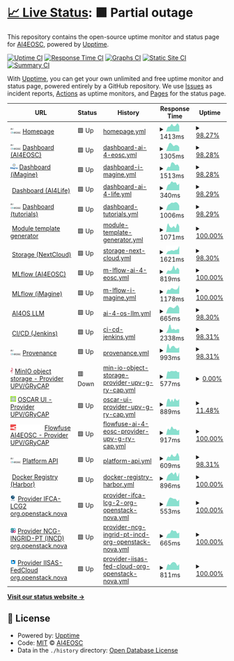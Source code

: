 # [📈 Live Status](https://AI4EOSC.github.io/status): <!--live status--> **🟧 Partial outage**

This repository contains the open-source uptime monitor and status page for [AI4EOSC](http://ai4eosc.eu), powered by [Upptime](https://github.com/upptime/upptime).

[![Uptime CI](https://github.com/AI4EOSC/status/workflows/Uptime%20CI/badge.svg)](https://github.com/AI4EOSC/status/actions?query=workflow%3A%22Uptime+CI%22)
[![Response Time CI](https://github.com/AI4EOSC/status/workflows/Response%20Time%20CI/badge.svg)](https://github.com/AI4EOSC/status/actions?query=workflow%3A%22Response+Time+CI%22)
[![Graphs CI](https://github.com/AI4EOSC/status/workflows/Graphs%20CI/badge.svg)](https://github.com/AI4EOSC/status/actions?query=workflow%3A%22Graphs+CI%22)
[![Static Site CI](https://github.com/AI4EOSC/status/workflows/Static%20Site%20CI/badge.svg)](https://github.com/AI4EOSC/status/actions?query=workflow%3A%22Static+Site+CI%22)
[![Summary CI](https://github.com/AI4EOSC/status/workflows/Summary%20CI/badge.svg)](https://github.com/AI4EOSC/status/actions?query=workflow%3A%22Summary+CI%22)

With [Upptime](https://upptime.js.org), you can get your own unlimited and free uptime monitor and status page, powered entirely by a GitHub repository. We use [Issues](https://github.com/AI4EOSC/status/issues) as incident reports, [Actions](https://github.com/AI4EOSC/status/actions) as uptime monitors, and [Pages](https://AI4EOSC.github.io/status) for the status page.

<!--start: status pages-->
<!-- This summary is generated by Upptime (https://github.com/upptime/upptime) -->
<!-- Do not edit this manually, your changes will be overwritten -->
<!-- prettier-ignore -->
| URL | Status | History | Response Time | Uptime |
| --- | ------ | ------- | ------------- | ------ |
| <img alt="" src="https://raw.githubusercontent.com/ai4eosc/status/master/static/logo.png" height="13"> [Homepage](https://ai4eosc.eu) | 🟩 Up | [homepage.yml](https://github.com/AI4EOSC/status/commits/HEAD/history/homepage.yml) | <details><summary><img alt="Response time graph" src="./graphs/homepage/response-time-week.png" height="20"> 1413ms</summary><br><a href="https://status.ai4eosc.eu/history/homepage"><img alt="Response time 1147" src="https://img.shields.io/endpoint?url=https%3A%2F%2Fraw.githubusercontent.com%2FAI4EOSC%2Fstatus%2FHEAD%2Fapi%2Fhomepage%2Fresponse-time.json"></a><br><a href="https://status.ai4eosc.eu/history/homepage"><img alt="24-hour response time 1581" src="https://img.shields.io/endpoint?url=https%3A%2F%2Fraw.githubusercontent.com%2FAI4EOSC%2Fstatus%2FHEAD%2Fapi%2Fhomepage%2Fresponse-time-day.json"></a><br><a href="https://status.ai4eosc.eu/history/homepage"><img alt="7-day response time 1413" src="https://img.shields.io/endpoint?url=https%3A%2F%2Fraw.githubusercontent.com%2FAI4EOSC%2Fstatus%2FHEAD%2Fapi%2Fhomepage%2Fresponse-time-week.json"></a><br><a href="https://status.ai4eosc.eu/history/homepage"><img alt="30-day response time 1268" src="https://img.shields.io/endpoint?url=https%3A%2F%2Fraw.githubusercontent.com%2FAI4EOSC%2Fstatus%2FHEAD%2Fapi%2Fhomepage%2Fresponse-time-month.json"></a><br><a href="https://status.ai4eosc.eu/history/homepage"><img alt="1-year response time 1147" src="https://img.shields.io/endpoint?url=https%3A%2F%2Fraw.githubusercontent.com%2FAI4EOSC%2Fstatus%2FHEAD%2Fapi%2Fhomepage%2Fresponse-time-year.json"></a></details> | <details><summary><a href="https://status.ai4eosc.eu/history/homepage">98.27%</a></summary><a href="https://status.ai4eosc.eu/history/homepage"><img alt="All-time uptime 99.60%" src="https://img.shields.io/endpoint?url=https%3A%2F%2Fraw.githubusercontent.com%2FAI4EOSC%2Fstatus%2FHEAD%2Fapi%2Fhomepage%2Fuptime.json"></a><br><a href="https://status.ai4eosc.eu/history/homepage"><img alt="24-hour uptime 87.90%" src="https://img.shields.io/endpoint?url=https%3A%2F%2Fraw.githubusercontent.com%2FAI4EOSC%2Fstatus%2FHEAD%2Fapi%2Fhomepage%2Fuptime-day.json"></a><br><a href="https://status.ai4eosc.eu/history/homepage"><img alt="7-day uptime 98.27%" src="https://img.shields.io/endpoint?url=https%3A%2F%2Fraw.githubusercontent.com%2FAI4EOSC%2Fstatus%2FHEAD%2Fapi%2Fhomepage%2Fuptime-week.json"></a><br><a href="https://status.ai4eosc.eu/history/homepage"><img alt="30-day uptime 99.13%" src="https://img.shields.io/endpoint?url=https%3A%2F%2Fraw.githubusercontent.com%2FAI4EOSC%2Fstatus%2FHEAD%2Fapi%2Fhomepage%2Fuptime-month.json"></a><br><a href="https://status.ai4eosc.eu/history/homepage"><img alt="1-year uptime 99.60%" src="https://img.shields.io/endpoint?url=https%3A%2F%2Fraw.githubusercontent.com%2FAI4EOSC%2Fstatus%2FHEAD%2Fapi%2Fhomepage%2Fuptime-year.json"></a></details>
| <img alt="" src="https://raw.githubusercontent.com/ai4eosc/status/master/static/logo.png" height="13"> [Dashboard (AI4EOSC)](https://dashboard.cloud.ai4eosc.eu) | 🟩 Up | [dashboard-ai-4-eosc.yml](https://github.com/AI4EOSC/status/commits/HEAD/history/dashboard-ai-4-eosc.yml) | <details><summary><img alt="Response time graph" src="./graphs/dashboard-ai-4-eosc/response-time-week.png" height="20"> 1305ms</summary><br><a href="https://status.ai4eosc.eu/history/dashboard-ai-4-eosc"><img alt="Response time 1008" src="https://img.shields.io/endpoint?url=https%3A%2F%2Fraw.githubusercontent.com%2FAI4EOSC%2Fstatus%2FHEAD%2Fapi%2Fdashboard-ai-4-eosc%2Fresponse-time.json"></a><br><a href="https://status.ai4eosc.eu/history/dashboard-ai-4-eosc"><img alt="24-hour response time 1100" src="https://img.shields.io/endpoint?url=https%3A%2F%2Fraw.githubusercontent.com%2FAI4EOSC%2Fstatus%2FHEAD%2Fapi%2Fdashboard-ai-4-eosc%2Fresponse-time-day.json"></a><br><a href="https://status.ai4eosc.eu/history/dashboard-ai-4-eosc"><img alt="7-day response time 1305" src="https://img.shields.io/endpoint?url=https%3A%2F%2Fraw.githubusercontent.com%2FAI4EOSC%2Fstatus%2FHEAD%2Fapi%2Fdashboard-ai-4-eosc%2Fresponse-time-week.json"></a><br><a href="https://status.ai4eosc.eu/history/dashboard-ai-4-eosc"><img alt="30-day response time 1098" src="https://img.shields.io/endpoint?url=https%3A%2F%2Fraw.githubusercontent.com%2FAI4EOSC%2Fstatus%2FHEAD%2Fapi%2Fdashboard-ai-4-eosc%2Fresponse-time-month.json"></a><br><a href="https://status.ai4eosc.eu/history/dashboard-ai-4-eosc"><img alt="1-year response time 1008" src="https://img.shields.io/endpoint?url=https%3A%2F%2Fraw.githubusercontent.com%2FAI4EOSC%2Fstatus%2FHEAD%2Fapi%2Fdashboard-ai-4-eosc%2Fresponse-time-year.json"></a></details> | <details><summary><a href="https://status.ai4eosc.eu/history/dashboard-ai-4-eosc">98.28%</a></summary><a href="https://status.ai4eosc.eu/history/dashboard-ai-4-eosc"><img alt="All-time uptime 96.76%" src="https://img.shields.io/endpoint?url=https%3A%2F%2Fraw.githubusercontent.com%2FAI4EOSC%2Fstatus%2FHEAD%2Fapi%2Fdashboard-ai-4-eosc%2Fuptime.json"></a><br><a href="https://status.ai4eosc.eu/history/dashboard-ai-4-eosc"><img alt="24-hour uptime 87.94%" src="https://img.shields.io/endpoint?url=https%3A%2F%2Fraw.githubusercontent.com%2FAI4EOSC%2Fstatus%2FHEAD%2Fapi%2Fdashboard-ai-4-eosc%2Fuptime-day.json"></a><br><a href="https://status.ai4eosc.eu/history/dashboard-ai-4-eosc"><img alt="7-day uptime 98.28%" src="https://img.shields.io/endpoint?url=https%3A%2F%2Fraw.githubusercontent.com%2FAI4EOSC%2Fstatus%2FHEAD%2Fapi%2Fdashboard-ai-4-eosc%2Fuptime-week.json"></a><br><a href="https://status.ai4eosc.eu/history/dashboard-ai-4-eosc"><img alt="30-day uptime 99.22%" src="https://img.shields.io/endpoint?url=https%3A%2F%2Fraw.githubusercontent.com%2FAI4EOSC%2Fstatus%2FHEAD%2Fapi%2Fdashboard-ai-4-eosc%2Fuptime-month.json"></a><br><a href="https://status.ai4eosc.eu/history/dashboard-ai-4-eosc"><img alt="1-year uptime 96.76%" src="https://img.shields.io/endpoint?url=https%3A%2F%2Fraw.githubusercontent.com%2FAI4EOSC%2Fstatus%2FHEAD%2Fapi%2Fdashboard-ai-4-eosc%2Fuptime-year.json"></a></details>
| <img alt="" src="https://raw.githubusercontent.com/ai4eosc/status/master/static/logo-imagine.png" height="13"> [Dashboard (iMagine)](https://dashboard.cloud.imagine-ai.eu) | 🟩 Up | [dashboard-i-magine.yml](https://github.com/AI4EOSC/status/commits/HEAD/history/dashboard-i-magine.yml) | <details><summary><img alt="Response time graph" src="./graphs/dashboard-i-magine/response-time-week.png" height="20"> 1513ms</summary><br><a href="https://status.ai4eosc.eu/history/dashboard-i-magine"><img alt="Response time 1156" src="https://img.shields.io/endpoint?url=https%3A%2F%2Fraw.githubusercontent.com%2FAI4EOSC%2Fstatus%2FHEAD%2Fapi%2Fdashboard-i-magine%2Fresponse-time.json"></a><br><a href="https://status.ai4eosc.eu/history/dashboard-i-magine"><img alt="24-hour response time 1111" src="https://img.shields.io/endpoint?url=https%3A%2F%2Fraw.githubusercontent.com%2FAI4EOSC%2Fstatus%2FHEAD%2Fapi%2Fdashboard-i-magine%2Fresponse-time-day.json"></a><br><a href="https://status.ai4eosc.eu/history/dashboard-i-magine"><img alt="7-day response time 1513" src="https://img.shields.io/endpoint?url=https%3A%2F%2Fraw.githubusercontent.com%2FAI4EOSC%2Fstatus%2FHEAD%2Fapi%2Fdashboard-i-magine%2Fresponse-time-week.json"></a><br><a href="https://status.ai4eosc.eu/history/dashboard-i-magine"><img alt="30-day response time 1291" src="https://img.shields.io/endpoint?url=https%3A%2F%2Fraw.githubusercontent.com%2FAI4EOSC%2Fstatus%2FHEAD%2Fapi%2Fdashboard-i-magine%2Fresponse-time-month.json"></a><br><a href="https://status.ai4eosc.eu/history/dashboard-i-magine"><img alt="1-year response time 1156" src="https://img.shields.io/endpoint?url=https%3A%2F%2Fraw.githubusercontent.com%2FAI4EOSC%2Fstatus%2FHEAD%2Fapi%2Fdashboard-i-magine%2Fresponse-time-year.json"></a></details> | <details><summary><a href="https://status.ai4eosc.eu/history/dashboard-i-magine">98.28%</a></summary><a href="https://status.ai4eosc.eu/history/dashboard-i-magine"><img alt="All-time uptime 96.80%" src="https://img.shields.io/endpoint?url=https%3A%2F%2Fraw.githubusercontent.com%2FAI4EOSC%2Fstatus%2FHEAD%2Fapi%2Fdashboard-i-magine%2Fuptime.json"></a><br><a href="https://status.ai4eosc.eu/history/dashboard-i-magine"><img alt="24-hour uptime 87.97%" src="https://img.shields.io/endpoint?url=https%3A%2F%2Fraw.githubusercontent.com%2FAI4EOSC%2Fstatus%2FHEAD%2Fapi%2Fdashboard-i-magine%2Fuptime-day.json"></a><br><a href="https://status.ai4eosc.eu/history/dashboard-i-magine"><img alt="7-day uptime 98.28%" src="https://img.shields.io/endpoint?url=https%3A%2F%2Fraw.githubusercontent.com%2FAI4EOSC%2Fstatus%2FHEAD%2Fapi%2Fdashboard-i-magine%2Fuptime-week.json"></a><br><a href="https://status.ai4eosc.eu/history/dashboard-i-magine"><img alt="30-day uptime 99.22%" src="https://img.shields.io/endpoint?url=https%3A%2F%2Fraw.githubusercontent.com%2FAI4EOSC%2Fstatus%2FHEAD%2Fapi%2Fdashboard-i-magine%2Fuptime-month.json"></a><br><a href="https://status.ai4eosc.eu/history/dashboard-i-magine"><img alt="1-year uptime 96.80%" src="https://img.shields.io/endpoint?url=https%3A%2F%2Fraw.githubusercontent.com%2FAI4EOSC%2Fstatus%2FHEAD%2Fapi%2Fdashboard-i-magine%2Fuptime-year.json"></a></details>
| <img alt="" src="https://ai4life.eurobioimaging.eu/wp-content/uploads/2022/09/AI4Life-logo_giraffe-nodes-1536x710.png" height="13"> [Dashboard (AI4Life)](https://dashboard.cloud.ai4eosc.eu) | 🟩 Up | [dashboard-ai-4-life.yml](https://github.com/AI4EOSC/status/commits/HEAD/history/dashboard-ai-4-life.yml) | <details><summary><img alt="Response time graph" src="./graphs/dashboard-ai-4-life/response-time-week.png" height="20"> 340ms</summary><br><a href="https://status.ai4eosc.eu/history/dashboard-ai-4-life"><img alt="Response time 337" src="https://img.shields.io/endpoint?url=https%3A%2F%2Fraw.githubusercontent.com%2FAI4EOSC%2Fstatus%2FHEAD%2Fapi%2Fdashboard-ai-4-life%2Fresponse-time.json"></a><br><a href="https://status.ai4eosc.eu/history/dashboard-ai-4-life"><img alt="24-hour response time 312" src="https://img.shields.io/endpoint?url=https%3A%2F%2Fraw.githubusercontent.com%2FAI4EOSC%2Fstatus%2FHEAD%2Fapi%2Fdashboard-ai-4-life%2Fresponse-time-day.json"></a><br><a href="https://status.ai4eosc.eu/history/dashboard-ai-4-life"><img alt="7-day response time 340" src="https://img.shields.io/endpoint?url=https%3A%2F%2Fraw.githubusercontent.com%2FAI4EOSC%2Fstatus%2FHEAD%2Fapi%2Fdashboard-ai-4-life%2Fresponse-time-week.json"></a><br><a href="https://status.ai4eosc.eu/history/dashboard-ai-4-life"><img alt="30-day response time 341" src="https://img.shields.io/endpoint?url=https%3A%2F%2Fraw.githubusercontent.com%2FAI4EOSC%2Fstatus%2FHEAD%2Fapi%2Fdashboard-ai-4-life%2Fresponse-time-month.json"></a><br><a href="https://status.ai4eosc.eu/history/dashboard-ai-4-life"><img alt="1-year response time 337" src="https://img.shields.io/endpoint?url=https%3A%2F%2Fraw.githubusercontent.com%2FAI4EOSC%2Fstatus%2FHEAD%2Fapi%2Fdashboard-ai-4-life%2Fresponse-time-year.json"></a></details> | <details><summary><a href="https://status.ai4eosc.eu/history/dashboard-ai-4-life">98.29%</a></summary><a href="https://status.ai4eosc.eu/history/dashboard-ai-4-life"><img alt="All-time uptime 96.79%" src="https://img.shields.io/endpoint?url=https%3A%2F%2Fraw.githubusercontent.com%2FAI4EOSC%2Fstatus%2FHEAD%2Fapi%2Fdashboard-ai-4-life%2Fuptime.json"></a><br><a href="https://status.ai4eosc.eu/history/dashboard-ai-4-life"><img alt="24-hour uptime 88.00%" src="https://img.shields.io/endpoint?url=https%3A%2F%2Fraw.githubusercontent.com%2FAI4EOSC%2Fstatus%2FHEAD%2Fapi%2Fdashboard-ai-4-life%2Fuptime-day.json"></a><br><a href="https://status.ai4eosc.eu/history/dashboard-ai-4-life"><img alt="7-day uptime 98.29%" src="https://img.shields.io/endpoint?url=https%3A%2F%2Fraw.githubusercontent.com%2FAI4EOSC%2Fstatus%2FHEAD%2Fapi%2Fdashboard-ai-4-life%2Fuptime-week.json"></a><br><a href="https://status.ai4eosc.eu/history/dashboard-ai-4-life"><img alt="30-day uptime 99.22%" src="https://img.shields.io/endpoint?url=https%3A%2F%2Fraw.githubusercontent.com%2FAI4EOSC%2Fstatus%2FHEAD%2Fapi%2Fdashboard-ai-4-life%2Fuptime-month.json"></a><br><a href="https://status.ai4eosc.eu/history/dashboard-ai-4-life"><img alt="1-year uptime 96.79%" src="https://img.shields.io/endpoint?url=https%3A%2F%2Fraw.githubusercontent.com%2FAI4EOSC%2Fstatus%2FHEAD%2Fapi%2Fdashboard-ai-4-life%2Fuptime-year.json"></a></details>
| <img alt="" src="https://raw.githubusercontent.com/ai4eosc/status/master/static/logo.png" height="13"> [Dashboard (tutorials)](https://tutorials.cloud.ai4eosc.eu) | 🟩 Up | [dashboard-tutorials.yml](https://github.com/AI4EOSC/status/commits/HEAD/history/dashboard-tutorials.yml) | <details><summary><img alt="Response time graph" src="./graphs/dashboard-tutorials/response-time-week.png" height="20"> 1006ms</summary><br><a href="https://status.ai4eosc.eu/history/dashboard-tutorials"><img alt="Response time 1043" src="https://img.shields.io/endpoint?url=https%3A%2F%2Fraw.githubusercontent.com%2FAI4EOSC%2Fstatus%2FHEAD%2Fapi%2Fdashboard-tutorials%2Fresponse-time.json"></a><br><a href="https://status.ai4eosc.eu/history/dashboard-tutorials"><img alt="24-hour response time 714" src="https://img.shields.io/endpoint?url=https%3A%2F%2Fraw.githubusercontent.com%2FAI4EOSC%2Fstatus%2FHEAD%2Fapi%2Fdashboard-tutorials%2Fresponse-time-day.json"></a><br><a href="https://status.ai4eosc.eu/history/dashboard-tutorials"><img alt="7-day response time 1006" src="https://img.shields.io/endpoint?url=https%3A%2F%2Fraw.githubusercontent.com%2FAI4EOSC%2Fstatus%2FHEAD%2Fapi%2Fdashboard-tutorials%2Fresponse-time-week.json"></a><br><a href="https://status.ai4eosc.eu/history/dashboard-tutorials"><img alt="30-day response time 1130" src="https://img.shields.io/endpoint?url=https%3A%2F%2Fraw.githubusercontent.com%2FAI4EOSC%2Fstatus%2FHEAD%2Fapi%2Fdashboard-tutorials%2Fresponse-time-month.json"></a><br><a href="https://status.ai4eosc.eu/history/dashboard-tutorials"><img alt="1-year response time 1043" src="https://img.shields.io/endpoint?url=https%3A%2F%2Fraw.githubusercontent.com%2FAI4EOSC%2Fstatus%2FHEAD%2Fapi%2Fdashboard-tutorials%2Fresponse-time-year.json"></a></details> | <details><summary><a href="https://status.ai4eosc.eu/history/dashboard-tutorials">98.29%</a></summary><a href="https://status.ai4eosc.eu/history/dashboard-tutorials"><img alt="All-time uptime 96.79%" src="https://img.shields.io/endpoint?url=https%3A%2F%2Fraw.githubusercontent.com%2FAI4EOSC%2Fstatus%2FHEAD%2Fapi%2Fdashboard-tutorials%2Fuptime.json"></a><br><a href="https://status.ai4eosc.eu/history/dashboard-tutorials"><img alt="24-hour uptime 88.03%" src="https://img.shields.io/endpoint?url=https%3A%2F%2Fraw.githubusercontent.com%2FAI4EOSC%2Fstatus%2FHEAD%2Fapi%2Fdashboard-tutorials%2Fuptime-day.json"></a><br><a href="https://status.ai4eosc.eu/history/dashboard-tutorials"><img alt="7-day uptime 98.29%" src="https://img.shields.io/endpoint?url=https%3A%2F%2Fraw.githubusercontent.com%2FAI4EOSC%2Fstatus%2FHEAD%2Fapi%2Fdashboard-tutorials%2Fuptime-week.json"></a><br><a href="https://status.ai4eosc.eu/history/dashboard-tutorials"><img alt="30-day uptime 99.23%" src="https://img.shields.io/endpoint?url=https%3A%2F%2Fraw.githubusercontent.com%2FAI4EOSC%2Fstatus%2FHEAD%2Fapi%2Fdashboard-tutorials%2Fuptime-month.json"></a><br><a href="https://status.ai4eosc.eu/history/dashboard-tutorials"><img alt="1-year uptime 96.79%" src="https://img.shields.io/endpoint?url=https%3A%2F%2Fraw.githubusercontent.com%2FAI4EOSC%2Fstatus%2FHEAD%2Fapi%2Fdashboard-tutorials%2Fuptime-year.json"></a></details>
| <img alt="" src="https://avatars.githubusercontent.com/u/12502901?v=4" height="13"> [Module template generator](https://templates.cloud.ai4eosc.eu/) | 🟩 Up | [module-template-generator.yml](https://github.com/AI4EOSC/status/commits/HEAD/history/module-template-generator.yml) | <details><summary><img alt="Response time graph" src="./graphs/module-template-generator/response-time-week.png" height="20"> 1071ms</summary><br><a href="https://status.ai4eosc.eu/history/module-template-generator"><img alt="Response time 892" src="https://img.shields.io/endpoint?url=https%3A%2F%2Fraw.githubusercontent.com%2FAI4EOSC%2Fstatus%2FHEAD%2Fapi%2Fmodule-template-generator%2Fresponse-time.json"></a><br><a href="https://status.ai4eosc.eu/history/module-template-generator"><img alt="24-hour response time 1011" src="https://img.shields.io/endpoint?url=https%3A%2F%2Fraw.githubusercontent.com%2FAI4EOSC%2Fstatus%2FHEAD%2Fapi%2Fmodule-template-generator%2Fresponse-time-day.json"></a><br><a href="https://status.ai4eosc.eu/history/module-template-generator"><img alt="7-day response time 1071" src="https://img.shields.io/endpoint?url=https%3A%2F%2Fraw.githubusercontent.com%2FAI4EOSC%2Fstatus%2FHEAD%2Fapi%2Fmodule-template-generator%2Fresponse-time-week.json"></a><br><a href="https://status.ai4eosc.eu/history/module-template-generator"><img alt="30-day response time 929" src="https://img.shields.io/endpoint?url=https%3A%2F%2Fraw.githubusercontent.com%2FAI4EOSC%2Fstatus%2FHEAD%2Fapi%2Fmodule-template-generator%2Fresponse-time-month.json"></a><br><a href="https://status.ai4eosc.eu/history/module-template-generator"><img alt="1-year response time 892" src="https://img.shields.io/endpoint?url=https%3A%2F%2Fraw.githubusercontent.com%2FAI4EOSC%2Fstatus%2FHEAD%2Fapi%2Fmodule-template-generator%2Fresponse-time-year.json"></a></details> | <details><summary><a href="https://status.ai4eosc.eu/history/module-template-generator">100.00%</a></summary><a href="https://status.ai4eosc.eu/history/module-template-generator"><img alt="All-time uptime 99.51%" src="https://img.shields.io/endpoint?url=https%3A%2F%2Fraw.githubusercontent.com%2FAI4EOSC%2Fstatus%2FHEAD%2Fapi%2Fmodule-template-generator%2Fuptime.json"></a><br><a href="https://status.ai4eosc.eu/history/module-template-generator"><img alt="24-hour uptime 100.00%" src="https://img.shields.io/endpoint?url=https%3A%2F%2Fraw.githubusercontent.com%2FAI4EOSC%2Fstatus%2FHEAD%2Fapi%2Fmodule-template-generator%2Fuptime-day.json"></a><br><a href="https://status.ai4eosc.eu/history/module-template-generator"><img alt="7-day uptime 100.00%" src="https://img.shields.io/endpoint?url=https%3A%2F%2Fraw.githubusercontent.com%2FAI4EOSC%2Fstatus%2FHEAD%2Fapi%2Fmodule-template-generator%2Fuptime-week.json"></a><br><a href="https://status.ai4eosc.eu/history/module-template-generator"><img alt="30-day uptime 100.00%" src="https://img.shields.io/endpoint?url=https%3A%2F%2Fraw.githubusercontent.com%2FAI4EOSC%2Fstatus%2FHEAD%2Fapi%2Fmodule-template-generator%2Fuptime-month.json"></a><br><a href="https://status.ai4eosc.eu/history/module-template-generator"><img alt="1-year uptime 99.51%" src="https://img.shields.io/endpoint?url=https%3A%2F%2Fraw.githubusercontent.com%2FAI4EOSC%2Fstatus%2FHEAD%2Fapi%2Fmodule-template-generator%2Fuptime-year.json"></a></details>
| <img alt="" src="https://avatars.githubusercontent.com/u/19211038?s=280&v=4" height="13"> [Storage (NextCloud)](https://share.services.ai4os.eu) | 🟩 Up | [storage-next-cloud.yml](https://github.com/AI4EOSC/status/commits/HEAD/history/storage-next-cloud.yml) | <details><summary><img alt="Response time graph" src="./graphs/storage-next-cloud/response-time-week.png" height="20"> 1621ms</summary><br><a href="https://status.ai4eosc.eu/history/storage-next-cloud"><img alt="Response time 1188" src="https://img.shields.io/endpoint?url=https%3A%2F%2Fraw.githubusercontent.com%2FAI4EOSC%2Fstatus%2FHEAD%2Fapi%2Fstorage-next-cloud%2Fresponse-time.json"></a><br><a href="https://status.ai4eosc.eu/history/storage-next-cloud"><img alt="24-hour response time 2725" src="https://img.shields.io/endpoint?url=https%3A%2F%2Fraw.githubusercontent.com%2FAI4EOSC%2Fstatus%2FHEAD%2Fapi%2Fstorage-next-cloud%2Fresponse-time-day.json"></a><br><a href="https://status.ai4eosc.eu/history/storage-next-cloud"><img alt="7-day response time 1621" src="https://img.shields.io/endpoint?url=https%3A%2F%2Fraw.githubusercontent.com%2FAI4EOSC%2Fstatus%2FHEAD%2Fapi%2Fstorage-next-cloud%2Fresponse-time-week.json"></a><br><a href="https://status.ai4eosc.eu/history/storage-next-cloud"><img alt="30-day response time 1292" src="https://img.shields.io/endpoint?url=https%3A%2F%2Fraw.githubusercontent.com%2FAI4EOSC%2Fstatus%2FHEAD%2Fapi%2Fstorage-next-cloud%2Fresponse-time-month.json"></a><br><a href="https://status.ai4eosc.eu/history/storage-next-cloud"><img alt="1-year response time 1188" src="https://img.shields.io/endpoint?url=https%3A%2F%2Fraw.githubusercontent.com%2FAI4EOSC%2Fstatus%2FHEAD%2Fapi%2Fstorage-next-cloud%2Fresponse-time-year.json"></a></details> | <details><summary><a href="https://status.ai4eosc.eu/history/storage-next-cloud">98.30%</a></summary><a href="https://status.ai4eosc.eu/history/storage-next-cloud"><img alt="All-time uptime 99.60%" src="https://img.shields.io/endpoint?url=https%3A%2F%2Fraw.githubusercontent.com%2FAI4EOSC%2Fstatus%2FHEAD%2Fapi%2Fstorage-next-cloud%2Fuptime.json"></a><br><a href="https://status.ai4eosc.eu/history/storage-next-cloud"><img alt="24-hour uptime 88.07%" src="https://img.shields.io/endpoint?url=https%3A%2F%2Fraw.githubusercontent.com%2FAI4EOSC%2Fstatus%2FHEAD%2Fapi%2Fstorage-next-cloud%2Fuptime-day.json"></a><br><a href="https://status.ai4eosc.eu/history/storage-next-cloud"><img alt="7-day uptime 98.30%" src="https://img.shields.io/endpoint?url=https%3A%2F%2Fraw.githubusercontent.com%2FAI4EOSC%2Fstatus%2FHEAD%2Fapi%2Fstorage-next-cloud%2Fuptime-week.json"></a><br><a href="https://status.ai4eosc.eu/history/storage-next-cloud"><img alt="30-day uptime 99.19%" src="https://img.shields.io/endpoint?url=https%3A%2F%2Fraw.githubusercontent.com%2FAI4EOSC%2Fstatus%2FHEAD%2Fapi%2Fstorage-next-cloud%2Fuptime-month.json"></a><br><a href="https://status.ai4eosc.eu/history/storage-next-cloud"><img alt="1-year uptime 99.60%" src="https://img.shields.io/endpoint?url=https%3A%2F%2Fraw.githubusercontent.com%2FAI4EOSC%2Fstatus%2FHEAD%2Fapi%2Fstorage-next-cloud%2Fuptime-year.json"></a></details>
| <img alt="" src="https://avatars.githubusercontent.com/u/39938107?v=4" height="13"> [MLflow (AI4EOSC)](https://mlflow.cloud.ai4eosc.eu/) | 🟩 Up | [m-lflow-ai-4-eosc.yml](https://github.com/AI4EOSC/status/commits/HEAD/history/m-lflow-ai-4-eosc.yml) | <details><summary><img alt="Response time graph" src="./graphs/m-lflow-ai-4-eosc/response-time-week.png" height="20"> 819ms</summary><br><a href="https://status.ai4eosc.eu/history/m-lflow-ai-4-eosc"><img alt="Response time 837" src="https://img.shields.io/endpoint?url=https%3A%2F%2Fraw.githubusercontent.com%2FAI4EOSC%2Fstatus%2FHEAD%2Fapi%2Fm-lflow-ai-4-eosc%2Fresponse-time.json"></a><br><a href="https://status.ai4eosc.eu/history/m-lflow-ai-4-eosc"><img alt="24-hour response time 711" src="https://img.shields.io/endpoint?url=https%3A%2F%2Fraw.githubusercontent.com%2FAI4EOSC%2Fstatus%2FHEAD%2Fapi%2Fm-lflow-ai-4-eosc%2Fresponse-time-day.json"></a><br><a href="https://status.ai4eosc.eu/history/m-lflow-ai-4-eosc"><img alt="7-day response time 819" src="https://img.shields.io/endpoint?url=https%3A%2F%2Fraw.githubusercontent.com%2FAI4EOSC%2Fstatus%2FHEAD%2Fapi%2Fm-lflow-ai-4-eosc%2Fresponse-time-week.json"></a><br><a href="https://status.ai4eosc.eu/history/m-lflow-ai-4-eosc"><img alt="30-day response time 829" src="https://img.shields.io/endpoint?url=https%3A%2F%2Fraw.githubusercontent.com%2FAI4EOSC%2Fstatus%2FHEAD%2Fapi%2Fm-lflow-ai-4-eosc%2Fresponse-time-month.json"></a><br><a href="https://status.ai4eosc.eu/history/m-lflow-ai-4-eosc"><img alt="1-year response time 837" src="https://img.shields.io/endpoint?url=https%3A%2F%2Fraw.githubusercontent.com%2FAI4EOSC%2Fstatus%2FHEAD%2Fapi%2Fm-lflow-ai-4-eosc%2Fresponse-time-year.json"></a></details> | <details><summary><a href="https://status.ai4eosc.eu/history/m-lflow-ai-4-eosc">100.00%</a></summary><a href="https://status.ai4eosc.eu/history/m-lflow-ai-4-eosc"><img alt="All-time uptime 99.95%" src="https://img.shields.io/endpoint?url=https%3A%2F%2Fraw.githubusercontent.com%2FAI4EOSC%2Fstatus%2FHEAD%2Fapi%2Fm-lflow-ai-4-eosc%2Fuptime.json"></a><br><a href="https://status.ai4eosc.eu/history/m-lflow-ai-4-eosc"><img alt="24-hour uptime 100.00%" src="https://img.shields.io/endpoint?url=https%3A%2F%2Fraw.githubusercontent.com%2FAI4EOSC%2Fstatus%2FHEAD%2Fapi%2Fm-lflow-ai-4-eosc%2Fuptime-day.json"></a><br><a href="https://status.ai4eosc.eu/history/m-lflow-ai-4-eosc"><img alt="7-day uptime 100.00%" src="https://img.shields.io/endpoint?url=https%3A%2F%2Fraw.githubusercontent.com%2FAI4EOSC%2Fstatus%2FHEAD%2Fapi%2Fm-lflow-ai-4-eosc%2Fuptime-week.json"></a><br><a href="https://status.ai4eosc.eu/history/m-lflow-ai-4-eosc"><img alt="30-day uptime 99.87%" src="https://img.shields.io/endpoint?url=https%3A%2F%2Fraw.githubusercontent.com%2FAI4EOSC%2Fstatus%2FHEAD%2Fapi%2Fm-lflow-ai-4-eosc%2Fuptime-month.json"></a><br><a href="https://status.ai4eosc.eu/history/m-lflow-ai-4-eosc"><img alt="1-year uptime 99.95%" src="https://img.shields.io/endpoint?url=https%3A%2F%2Fraw.githubusercontent.com%2FAI4EOSC%2Fstatus%2FHEAD%2Fapi%2Fm-lflow-ai-4-eosc%2Fuptime-year.json"></a></details>
| <img alt="" src="https://avatars.githubusercontent.com/u/39938107?v=4" height="13"> [MLflow (iMagine)](https://mlflow.cloud.imagine-ai.eu/) | 🟩 Up | [m-lflow-i-magine.yml](https://github.com/AI4EOSC/status/commits/HEAD/history/m-lflow-i-magine.yml) | <details><summary><img alt="Response time graph" src="./graphs/m-lflow-i-magine/response-time-week.png" height="20"> 1178ms</summary><br><a href="https://status.ai4eosc.eu/history/m-lflow-i-magine"><img alt="Response time 911" src="https://img.shields.io/endpoint?url=https%3A%2F%2Fraw.githubusercontent.com%2FAI4EOSC%2Fstatus%2FHEAD%2Fapi%2Fm-lflow-i-magine%2Fresponse-time.json"></a><br><a href="https://status.ai4eosc.eu/history/m-lflow-i-magine"><img alt="24-hour response time 1948" src="https://img.shields.io/endpoint?url=https%3A%2F%2Fraw.githubusercontent.com%2FAI4EOSC%2Fstatus%2FHEAD%2Fapi%2Fm-lflow-i-magine%2Fresponse-time-day.json"></a><br><a href="https://status.ai4eosc.eu/history/m-lflow-i-magine"><img alt="7-day response time 1178" src="https://img.shields.io/endpoint?url=https%3A%2F%2Fraw.githubusercontent.com%2FAI4EOSC%2Fstatus%2FHEAD%2Fapi%2Fm-lflow-i-magine%2Fresponse-time-week.json"></a><br><a href="https://status.ai4eosc.eu/history/m-lflow-i-magine"><img alt="30-day response time 982" src="https://img.shields.io/endpoint?url=https%3A%2F%2Fraw.githubusercontent.com%2FAI4EOSC%2Fstatus%2FHEAD%2Fapi%2Fm-lflow-i-magine%2Fresponse-time-month.json"></a><br><a href="https://status.ai4eosc.eu/history/m-lflow-i-magine"><img alt="1-year response time 911" src="https://img.shields.io/endpoint?url=https%3A%2F%2Fraw.githubusercontent.com%2FAI4EOSC%2Fstatus%2FHEAD%2Fapi%2Fm-lflow-i-magine%2Fresponse-time-year.json"></a></details> | <details><summary><a href="https://status.ai4eosc.eu/history/m-lflow-i-magine">100.00%</a></summary><a href="https://status.ai4eosc.eu/history/m-lflow-i-magine"><img alt="All-time uptime 100.00%" src="https://img.shields.io/endpoint?url=https%3A%2F%2Fraw.githubusercontent.com%2FAI4EOSC%2Fstatus%2FHEAD%2Fapi%2Fm-lflow-i-magine%2Fuptime.json"></a><br><a href="https://status.ai4eosc.eu/history/m-lflow-i-magine"><img alt="24-hour uptime 100.00%" src="https://img.shields.io/endpoint?url=https%3A%2F%2Fraw.githubusercontent.com%2FAI4EOSC%2Fstatus%2FHEAD%2Fapi%2Fm-lflow-i-magine%2Fuptime-day.json"></a><br><a href="https://status.ai4eosc.eu/history/m-lflow-i-magine"><img alt="7-day uptime 100.00%" src="https://img.shields.io/endpoint?url=https%3A%2F%2Fraw.githubusercontent.com%2FAI4EOSC%2Fstatus%2FHEAD%2Fapi%2Fm-lflow-i-magine%2Fuptime-week.json"></a><br><a href="https://status.ai4eosc.eu/history/m-lflow-i-magine"><img alt="30-day uptime 100.00%" src="https://img.shields.io/endpoint?url=https%3A%2F%2Fraw.githubusercontent.com%2FAI4EOSC%2Fstatus%2FHEAD%2Fapi%2Fm-lflow-i-magine%2Fuptime-month.json"></a><br><a href="https://status.ai4eosc.eu/history/m-lflow-i-magine"><img alt="1-year uptime 100.00%" src="https://img.shields.io/endpoint?url=https%3A%2F%2Fraw.githubusercontent.com%2FAI4EOSC%2Fstatus%2FHEAD%2Fapi%2Fm-lflow-i-magine%2Fuptime-year.json"></a></details>
| <img alt="" src="https://avatars.githubusercontent.com/u/158137808?s=200&v=4" height="13"> [AI4OS LLM](https://llm.dev.ai4eosc.eu/) | 🟩 Up | [ai-4-os-llm.yml](https://github.com/AI4EOSC/status/commits/HEAD/history/ai-4-os-llm.yml) | <details><summary><img alt="Response time graph" src="./graphs/ai-4-os-llm/response-time-week.png" height="20"> 665ms</summary><br><a href="https://status.ai4eosc.eu/history/ai-4-os-llm"><img alt="Response time 670" src="https://img.shields.io/endpoint?url=https%3A%2F%2Fraw.githubusercontent.com%2FAI4EOSC%2Fstatus%2FHEAD%2Fapi%2Fai-4-os-llm%2Fresponse-time.json"></a><br><a href="https://status.ai4eosc.eu/history/ai-4-os-llm"><img alt="24-hour response time 578" src="https://img.shields.io/endpoint?url=https%3A%2F%2Fraw.githubusercontent.com%2FAI4EOSC%2Fstatus%2FHEAD%2Fapi%2Fai-4-os-llm%2Fresponse-time-day.json"></a><br><a href="https://status.ai4eosc.eu/history/ai-4-os-llm"><img alt="7-day response time 665" src="https://img.shields.io/endpoint?url=https%3A%2F%2Fraw.githubusercontent.com%2FAI4EOSC%2Fstatus%2FHEAD%2Fapi%2Fai-4-os-llm%2Fresponse-time-week.json"></a><br><a href="https://status.ai4eosc.eu/history/ai-4-os-llm"><img alt="30-day response time 692" src="https://img.shields.io/endpoint?url=https%3A%2F%2Fraw.githubusercontent.com%2FAI4EOSC%2Fstatus%2FHEAD%2Fapi%2Fai-4-os-llm%2Fresponse-time-month.json"></a><br><a href="https://status.ai4eosc.eu/history/ai-4-os-llm"><img alt="1-year response time 670" src="https://img.shields.io/endpoint?url=https%3A%2F%2Fraw.githubusercontent.com%2FAI4EOSC%2Fstatus%2FHEAD%2Fapi%2Fai-4-os-llm%2Fresponse-time-year.json"></a></details> | <details><summary><a href="https://status.ai4eosc.eu/history/ai-4-os-llm">98.30%</a></summary><a href="https://status.ai4eosc.eu/history/ai-4-os-llm"><img alt="All-time uptime 99.44%" src="https://img.shields.io/endpoint?url=https%3A%2F%2Fraw.githubusercontent.com%2FAI4EOSC%2Fstatus%2FHEAD%2Fapi%2Fai-4-os-llm%2Fuptime.json"></a><br><a href="https://status.ai4eosc.eu/history/ai-4-os-llm"><img alt="24-hour uptime 88.10%" src="https://img.shields.io/endpoint?url=https%3A%2F%2Fraw.githubusercontent.com%2FAI4EOSC%2Fstatus%2FHEAD%2Fapi%2Fai-4-os-llm%2Fuptime-day.json"></a><br><a href="https://status.ai4eosc.eu/history/ai-4-os-llm"><img alt="7-day uptime 98.30%" src="https://img.shields.io/endpoint?url=https%3A%2F%2Fraw.githubusercontent.com%2FAI4EOSC%2Fstatus%2FHEAD%2Fapi%2Fai-4-os-llm%2Fuptime-week.json"></a><br><a href="https://status.ai4eosc.eu/history/ai-4-os-llm"><img alt="30-day uptime 99.24%" src="https://img.shields.io/endpoint?url=https%3A%2F%2Fraw.githubusercontent.com%2FAI4EOSC%2Fstatus%2FHEAD%2Fapi%2Fai-4-os-llm%2Fuptime-month.json"></a><br><a href="https://status.ai4eosc.eu/history/ai-4-os-llm"><img alt="1-year uptime 99.44%" src="https://img.shields.io/endpoint?url=https%3A%2F%2Fraw.githubusercontent.com%2FAI4EOSC%2Fstatus%2FHEAD%2Fapi%2Fai-4-os-llm%2Fuptime-year.json"></a></details>
| <img alt="" src="https://www.jenkins.io/images/jenkins-logo-title-dark.svg" height="13"> [CI/CD (Jenkins)](https://jenkins.services.ai4os.eu/) | 🟩 Up | [ci-cd-jenkins.yml](https://github.com/AI4EOSC/status/commits/HEAD/history/ci-cd-jenkins.yml) | <details><summary><img alt="Response time graph" src="./graphs/ci-cd-jenkins/response-time-week.png" height="20"> 2338ms</summary><br><a href="https://status.ai4eosc.eu/history/ci-cd-jenkins"><img alt="Response time 1426" src="https://img.shields.io/endpoint?url=https%3A%2F%2Fraw.githubusercontent.com%2FAI4EOSC%2Fstatus%2FHEAD%2Fapi%2Fci-cd-jenkins%2Fresponse-time.json"></a><br><a href="https://status.ai4eosc.eu/history/ci-cd-jenkins"><img alt="24-hour response time 1940" src="https://img.shields.io/endpoint?url=https%3A%2F%2Fraw.githubusercontent.com%2FAI4EOSC%2Fstatus%2FHEAD%2Fapi%2Fci-cd-jenkins%2Fresponse-time-day.json"></a><br><a href="https://status.ai4eosc.eu/history/ci-cd-jenkins"><img alt="7-day response time 2338" src="https://img.shields.io/endpoint?url=https%3A%2F%2Fraw.githubusercontent.com%2FAI4EOSC%2Fstatus%2FHEAD%2Fapi%2Fci-cd-jenkins%2Fresponse-time-week.json"></a><br><a href="https://status.ai4eosc.eu/history/ci-cd-jenkins"><img alt="30-day response time 1834" src="https://img.shields.io/endpoint?url=https%3A%2F%2Fraw.githubusercontent.com%2FAI4EOSC%2Fstatus%2FHEAD%2Fapi%2Fci-cd-jenkins%2Fresponse-time-month.json"></a><br><a href="https://status.ai4eosc.eu/history/ci-cd-jenkins"><img alt="1-year response time 1426" src="https://img.shields.io/endpoint?url=https%3A%2F%2Fraw.githubusercontent.com%2FAI4EOSC%2Fstatus%2FHEAD%2Fapi%2Fci-cd-jenkins%2Fresponse-time-year.json"></a></details> | <details><summary><a href="https://status.ai4eosc.eu/history/ci-cd-jenkins">98.31%</a></summary><a href="https://status.ai4eosc.eu/history/ci-cd-jenkins"><img alt="All-time uptime 99.59%" src="https://img.shields.io/endpoint?url=https%3A%2F%2Fraw.githubusercontent.com%2FAI4EOSC%2Fstatus%2FHEAD%2Fapi%2Fci-cd-jenkins%2Fuptime.json"></a><br><a href="https://status.ai4eosc.eu/history/ci-cd-jenkins"><img alt="24-hour uptime 88.14%" src="https://img.shields.io/endpoint?url=https%3A%2F%2Fraw.githubusercontent.com%2FAI4EOSC%2Fstatus%2FHEAD%2Fapi%2Fci-cd-jenkins%2Fuptime-day.json"></a><br><a href="https://status.ai4eosc.eu/history/ci-cd-jenkins"><img alt="7-day uptime 98.31%" src="https://img.shields.io/endpoint?url=https%3A%2F%2Fraw.githubusercontent.com%2FAI4EOSC%2Fstatus%2FHEAD%2Fapi%2Fci-cd-jenkins%2Fuptime-week.json"></a><br><a href="https://status.ai4eosc.eu/history/ci-cd-jenkins"><img alt="30-day uptime 99.24%" src="https://img.shields.io/endpoint?url=https%3A%2F%2Fraw.githubusercontent.com%2FAI4EOSC%2Fstatus%2FHEAD%2Fapi%2Fci-cd-jenkins%2Fuptime-month.json"></a><br><a href="https://status.ai4eosc.eu/history/ci-cd-jenkins"><img alt="1-year uptime 99.59%" src="https://img.shields.io/endpoint?url=https%3A%2F%2Fraw.githubusercontent.com%2FAI4EOSC%2Fstatus%2FHEAD%2Fapi%2Fci-cd-jenkins%2Fuptime-year.json"></a></details>
| <img alt="" src="https://raw.githubusercontent.com/ai4eosc/status/master/static/logo.png" height="13"> [Provenance](https://provenance.services.ai4os.eu/) | 🟩 Up | [provenance.yml](https://github.com/AI4EOSC/status/commits/HEAD/history/provenance.yml) | <details><summary><img alt="Response time graph" src="./graphs/provenance/response-time-week.png" height="20"> 993ms</summary><br><a href="https://status.ai4eosc.eu/history/provenance"><img alt="Response time 907" src="https://img.shields.io/endpoint?url=https%3A%2F%2Fraw.githubusercontent.com%2FAI4EOSC%2Fstatus%2FHEAD%2Fapi%2Fprovenance%2Fresponse-time.json"></a><br><a href="https://status.ai4eosc.eu/history/provenance"><img alt="24-hour response time 882" src="https://img.shields.io/endpoint?url=https%3A%2F%2Fraw.githubusercontent.com%2FAI4EOSC%2Fstatus%2FHEAD%2Fapi%2Fprovenance%2Fresponse-time-day.json"></a><br><a href="https://status.ai4eosc.eu/history/provenance"><img alt="7-day response time 993" src="https://img.shields.io/endpoint?url=https%3A%2F%2Fraw.githubusercontent.com%2FAI4EOSC%2Fstatus%2FHEAD%2Fapi%2Fprovenance%2Fresponse-time-week.json"></a><br><a href="https://status.ai4eosc.eu/history/provenance"><img alt="30-day response time 877" src="https://img.shields.io/endpoint?url=https%3A%2F%2Fraw.githubusercontent.com%2FAI4EOSC%2Fstatus%2FHEAD%2Fapi%2Fprovenance%2Fresponse-time-month.json"></a><br><a href="https://status.ai4eosc.eu/history/provenance"><img alt="1-year response time 907" src="https://img.shields.io/endpoint?url=https%3A%2F%2Fraw.githubusercontent.com%2FAI4EOSC%2Fstatus%2FHEAD%2Fapi%2Fprovenance%2Fresponse-time-year.json"></a></details> | <details><summary><a href="https://status.ai4eosc.eu/history/provenance">98.31%</a></summary><a href="https://status.ai4eosc.eu/history/provenance"><img alt="All-time uptime 99.55%" src="https://img.shields.io/endpoint?url=https%3A%2F%2Fraw.githubusercontent.com%2FAI4EOSC%2Fstatus%2FHEAD%2Fapi%2Fprovenance%2Fuptime.json"></a><br><a href="https://status.ai4eosc.eu/history/provenance"><img alt="24-hour uptime 88.17%" src="https://img.shields.io/endpoint?url=https%3A%2F%2Fraw.githubusercontent.com%2FAI4EOSC%2Fstatus%2FHEAD%2Fapi%2Fprovenance%2Fuptime-day.json"></a><br><a href="https://status.ai4eosc.eu/history/provenance"><img alt="7-day uptime 98.31%" src="https://img.shields.io/endpoint?url=https%3A%2F%2Fraw.githubusercontent.com%2FAI4EOSC%2Fstatus%2FHEAD%2Fapi%2Fprovenance%2Fuptime-week.json"></a><br><a href="https://status.ai4eosc.eu/history/provenance"><img alt="30-day uptime 99.24%" src="https://img.shields.io/endpoint?url=https%3A%2F%2Fraw.githubusercontent.com%2FAI4EOSC%2Fstatus%2FHEAD%2Fapi%2Fprovenance%2Fuptime-month.json"></a><br><a href="https://status.ai4eosc.eu/history/provenance"><img alt="1-year uptime 99.55%" src="https://img.shields.io/endpoint?url=https%3A%2F%2Fraw.githubusercontent.com%2FAI4EOSC%2Fstatus%2FHEAD%2Fapi%2Fprovenance%2Fuptime-year.json"></a></details>
| <img alt="" src="https://raw.githubusercontent.com/ai4eosc/status/master/static/logo-minio.png" height="13"> [MinIO object storage - Provider UPV/GRyCAP](https://console.minio.crazy-kowalevski5.im.grycap.net) | 🟥 Down | [min-io-object-storage-provider-upv-g-ry-cap.yml](https://github.com/AI4EOSC/status/commits/HEAD/history/min-io-object-storage-provider-upv-g-ry-cap.yml) | <details><summary><img alt="Response time graph" src="./graphs/min-io-object-storage-provider-upv-g-ry-cap/response-time-week.png" height="20"> 577ms</summary><br><a href="https://status.ai4eosc.eu/history/min-io-object-storage-provider-upv-g-ry-cap"><img alt="Response time 597" src="https://img.shields.io/endpoint?url=https%3A%2F%2Fraw.githubusercontent.com%2FAI4EOSC%2Fstatus%2FHEAD%2Fapi%2Fmin-io-object-storage-provider-upv-g-ry-cap%2Fresponse-time.json"></a><br><a href="https://status.ai4eosc.eu/history/min-io-object-storage-provider-upv-g-ry-cap"><img alt="24-hour response time 541" src="https://img.shields.io/endpoint?url=https%3A%2F%2Fraw.githubusercontent.com%2FAI4EOSC%2Fstatus%2FHEAD%2Fapi%2Fmin-io-object-storage-provider-upv-g-ry-cap%2Fresponse-time-day.json"></a><br><a href="https://status.ai4eosc.eu/history/min-io-object-storage-provider-upv-g-ry-cap"><img alt="7-day response time 577" src="https://img.shields.io/endpoint?url=https%3A%2F%2Fraw.githubusercontent.com%2FAI4EOSC%2Fstatus%2FHEAD%2Fapi%2Fmin-io-object-storage-provider-upv-g-ry-cap%2Fresponse-time-week.json"></a><br><a href="https://status.ai4eosc.eu/history/min-io-object-storage-provider-upv-g-ry-cap"><img alt="30-day response time 732" src="https://img.shields.io/endpoint?url=https%3A%2F%2Fraw.githubusercontent.com%2FAI4EOSC%2Fstatus%2FHEAD%2Fapi%2Fmin-io-object-storage-provider-upv-g-ry-cap%2Fresponse-time-month.json"></a><br><a href="https://status.ai4eosc.eu/history/min-io-object-storage-provider-upv-g-ry-cap"><img alt="1-year response time 603" src="https://img.shields.io/endpoint?url=https%3A%2F%2Fraw.githubusercontent.com%2FAI4EOSC%2Fstatus%2FHEAD%2Fapi%2Fmin-io-object-storage-provider-upv-g-ry-cap%2Fresponse-time-year.json"></a></details> | <details><summary><a href="https://status.ai4eosc.eu/history/min-io-object-storage-provider-upv-g-ry-cap">0.00%</a></summary><a href="https://status.ai4eosc.eu/history/min-io-object-storage-provider-upv-g-ry-cap"><img alt="All-time uptime 97.89%" src="https://img.shields.io/endpoint?url=https%3A%2F%2Fraw.githubusercontent.com%2FAI4EOSC%2Fstatus%2FHEAD%2Fapi%2Fmin-io-object-storage-provider-upv-g-ry-cap%2Fuptime.json"></a><br><a href="https://status.ai4eosc.eu/history/min-io-object-storage-provider-upv-g-ry-cap"><img alt="24-hour uptime 0.00%" src="https://img.shields.io/endpoint?url=https%3A%2F%2Fraw.githubusercontent.com%2FAI4EOSC%2Fstatus%2FHEAD%2Fapi%2Fmin-io-object-storage-provider-upv-g-ry-cap%2Fuptime-day.json"></a><br><a href="https://status.ai4eosc.eu/history/min-io-object-storage-provider-upv-g-ry-cap"><img alt="7-day uptime 0.00%" src="https://img.shields.io/endpoint?url=https%3A%2F%2Fraw.githubusercontent.com%2FAI4EOSC%2Fstatus%2FHEAD%2Fapi%2Fmin-io-object-storage-provider-upv-g-ry-cap%2Fuptime-week.json"></a><br><a href="https://status.ai4eosc.eu/history/min-io-object-storage-provider-upv-g-ry-cap"><img alt="30-day uptime 73.66%" src="https://img.shields.io/endpoint?url=https%3A%2F%2Fraw.githubusercontent.com%2FAI4EOSC%2Fstatus%2FHEAD%2Fapi%2Fmin-io-object-storage-provider-upv-g-ry-cap%2Fuptime-month.json"></a><br><a href="https://status.ai4eosc.eu/history/min-io-object-storage-provider-upv-g-ry-cap"><img alt="1-year uptime 96.68%" src="https://img.shields.io/endpoint?url=https%3A%2F%2Fraw.githubusercontent.com%2FAI4EOSC%2Fstatus%2FHEAD%2Fapi%2Fmin-io-object-storage-provider-upv-g-ry-cap%2Fuptime-year.json"></a></details>
| <img alt="" src="https://raw.githubusercontent.com/ai4eosc/status/master/static/logo-oscar.jpeg" height="13"> [OSCAR UI - Provider UPV/GRyCAP](https://inference.cloud.ai4eosc.eu) | 🟩 Up | [oscar-ui-provider-upv-g-ry-cap.yml](https://github.com/AI4EOSC/status/commits/HEAD/history/oscar-ui-provider-upv-g-ry-cap.yml) | <details><summary><img alt="Response time graph" src="./graphs/oscar-ui-provider-upv-g-ry-cap/response-time-week.png" height="20"> 889ms</summary><br><a href="https://status.ai4eosc.eu/history/oscar-ui-provider-upv-g-ry-cap"><img alt="Response time 843" src="https://img.shields.io/endpoint?url=https%3A%2F%2Fraw.githubusercontent.com%2FAI4EOSC%2Fstatus%2FHEAD%2Fapi%2Foscar-ui-provider-upv-g-ry-cap%2Fresponse-time.json"></a><br><a href="https://status.ai4eosc.eu/history/oscar-ui-provider-upv-g-ry-cap"><img alt="24-hour response time 919" src="https://img.shields.io/endpoint?url=https%3A%2F%2Fraw.githubusercontent.com%2FAI4EOSC%2Fstatus%2FHEAD%2Fapi%2Foscar-ui-provider-upv-g-ry-cap%2Fresponse-time-day.json"></a><br><a href="https://status.ai4eosc.eu/history/oscar-ui-provider-upv-g-ry-cap"><img alt="7-day response time 889" src="https://img.shields.io/endpoint?url=https%3A%2F%2Fraw.githubusercontent.com%2FAI4EOSC%2Fstatus%2FHEAD%2Fapi%2Foscar-ui-provider-upv-g-ry-cap%2Fresponse-time-week.json"></a><br><a href="https://status.ai4eosc.eu/history/oscar-ui-provider-upv-g-ry-cap"><img alt="30-day response time 966" src="https://img.shields.io/endpoint?url=https%3A%2F%2Fraw.githubusercontent.com%2FAI4EOSC%2Fstatus%2FHEAD%2Fapi%2Foscar-ui-provider-upv-g-ry-cap%2Fresponse-time-month.json"></a><br><a href="https://status.ai4eosc.eu/history/oscar-ui-provider-upv-g-ry-cap"><img alt="1-year response time 833" src="https://img.shields.io/endpoint?url=https%3A%2F%2Fraw.githubusercontent.com%2FAI4EOSC%2Fstatus%2FHEAD%2Fapi%2Foscar-ui-provider-upv-g-ry-cap%2Fresponse-time-year.json"></a></details> | <details><summary><a href="https://status.ai4eosc.eu/history/oscar-ui-provider-upv-g-ry-cap">11.48%</a></summary><a href="https://status.ai4eosc.eu/history/oscar-ui-provider-upv-g-ry-cap"><img alt="All-time uptime 98.46%" src="https://img.shields.io/endpoint?url=https%3A%2F%2Fraw.githubusercontent.com%2FAI4EOSC%2Fstatus%2FHEAD%2Fapi%2Foscar-ui-provider-upv-g-ry-cap%2Fuptime.json"></a><br><a href="https://status.ai4eosc.eu/history/oscar-ui-provider-upv-g-ry-cap"><img alt="24-hour uptime 80.33%" src="https://img.shields.io/endpoint?url=https%3A%2F%2Fraw.githubusercontent.com%2FAI4EOSC%2Fstatus%2FHEAD%2Fapi%2Foscar-ui-provider-upv-g-ry-cap%2Fuptime-day.json"></a><br><a href="https://status.ai4eosc.eu/history/oscar-ui-provider-upv-g-ry-cap"><img alt="7-day uptime 11.48%" src="https://img.shields.io/endpoint?url=https%3A%2F%2Fraw.githubusercontent.com%2FAI4EOSC%2Fstatus%2FHEAD%2Fapi%2Foscar-ui-provider-upv-g-ry-cap%2Fuptime-week.json"></a><br><a href="https://status.ai4eosc.eu/history/oscar-ui-provider-upv-g-ry-cap"><img alt="30-day uptime 77.48%" src="https://img.shields.io/endpoint?url=https%3A%2F%2Fraw.githubusercontent.com%2FAI4EOSC%2Fstatus%2FHEAD%2Fapi%2Foscar-ui-provider-upv-g-ry-cap%2Fuptime-month.json"></a><br><a href="https://status.ai4eosc.eu/history/oscar-ui-provider-upv-g-ry-cap"><img alt="1-year uptime 97.03%" src="https://img.shields.io/endpoint?url=https%3A%2F%2Fraw.githubusercontent.com%2FAI4EOSC%2Fstatus%2FHEAD%2Fapi%2Foscar-ui-provider-upv-g-ry-cap%2Fuptime-year.json"></a></details>
| <img alt="" src="https://raw.githubusercontent.com/ai4eosc/status/master/static/logo-flowfuse.png" height="13"> [Flowfuse AI4EOSC - Provider UPV/GRyCAP](https://forge.flows.dev.ai4eosc.eu) | 🟩 Up | [flowfuse-ai-4-eosc-provider-upv-g-ry-cap.yml](https://github.com/AI4EOSC/status/commits/HEAD/history/flowfuse-ai-4-eosc-provider-upv-g-ry-cap.yml) | <details><summary><img alt="Response time graph" src="./graphs/flowfuse-ai-4-eosc-provider-upv-g-ry-cap/response-time-week.png" height="20"> 917ms</summary><br><a href="https://status.ai4eosc.eu/history/flowfuse-ai-4-eosc-provider-upv-g-ry-cap"><img alt="Response time 1025" src="https://img.shields.io/endpoint?url=https%3A%2F%2Fraw.githubusercontent.com%2FAI4EOSC%2Fstatus%2FHEAD%2Fapi%2Fflowfuse-ai-4-eosc-provider-upv-g-ry-cap%2Fresponse-time.json"></a><br><a href="https://status.ai4eosc.eu/history/flowfuse-ai-4-eosc-provider-upv-g-ry-cap"><img alt="24-hour response time 816" src="https://img.shields.io/endpoint?url=https%3A%2F%2Fraw.githubusercontent.com%2FAI4EOSC%2Fstatus%2FHEAD%2Fapi%2Fflowfuse-ai-4-eosc-provider-upv-g-ry-cap%2Fresponse-time-day.json"></a><br><a href="https://status.ai4eosc.eu/history/flowfuse-ai-4-eosc-provider-upv-g-ry-cap"><img alt="7-day response time 917" src="https://img.shields.io/endpoint?url=https%3A%2F%2Fraw.githubusercontent.com%2FAI4EOSC%2Fstatus%2FHEAD%2Fapi%2Fflowfuse-ai-4-eosc-provider-upv-g-ry-cap%2Fresponse-time-week.json"></a><br><a href="https://status.ai4eosc.eu/history/flowfuse-ai-4-eosc-provider-upv-g-ry-cap"><img alt="30-day response time 924" src="https://img.shields.io/endpoint?url=https%3A%2F%2Fraw.githubusercontent.com%2FAI4EOSC%2Fstatus%2FHEAD%2Fapi%2Fflowfuse-ai-4-eosc-provider-upv-g-ry-cap%2Fresponse-time-month.json"></a><br><a href="https://status.ai4eosc.eu/history/flowfuse-ai-4-eosc-provider-upv-g-ry-cap"><img alt="1-year response time 971" src="https://img.shields.io/endpoint?url=https%3A%2F%2Fraw.githubusercontent.com%2FAI4EOSC%2Fstatus%2FHEAD%2Fapi%2Fflowfuse-ai-4-eosc-provider-upv-g-ry-cap%2Fresponse-time-year.json"></a></details> | <details><summary><a href="https://status.ai4eosc.eu/history/flowfuse-ai-4-eosc-provider-upv-g-ry-cap">100.00%</a></summary><a href="https://status.ai4eosc.eu/history/flowfuse-ai-4-eosc-provider-upv-g-ry-cap"><img alt="All-time uptime 95.70%" src="https://img.shields.io/endpoint?url=https%3A%2F%2Fraw.githubusercontent.com%2FAI4EOSC%2Fstatus%2FHEAD%2Fapi%2Fflowfuse-ai-4-eosc-provider-upv-g-ry-cap%2Fuptime.json"></a><br><a href="https://status.ai4eosc.eu/history/flowfuse-ai-4-eosc-provider-upv-g-ry-cap"><img alt="24-hour uptime 100.00%" src="https://img.shields.io/endpoint?url=https%3A%2F%2Fraw.githubusercontent.com%2FAI4EOSC%2Fstatus%2FHEAD%2Fapi%2Fflowfuse-ai-4-eosc-provider-upv-g-ry-cap%2Fuptime-day.json"></a><br><a href="https://status.ai4eosc.eu/history/flowfuse-ai-4-eosc-provider-upv-g-ry-cap"><img alt="7-day uptime 100.00%" src="https://img.shields.io/endpoint?url=https%3A%2F%2Fraw.githubusercontent.com%2FAI4EOSC%2Fstatus%2FHEAD%2Fapi%2Fflowfuse-ai-4-eosc-provider-upv-g-ry-cap%2Fuptime-week.json"></a><br><a href="https://status.ai4eosc.eu/history/flowfuse-ai-4-eosc-provider-upv-g-ry-cap"><img alt="30-day uptime 100.00%" src="https://img.shields.io/endpoint?url=https%3A%2F%2Fraw.githubusercontent.com%2FAI4EOSC%2Fstatus%2FHEAD%2Fapi%2Fflowfuse-ai-4-eosc-provider-upv-g-ry-cap%2Fuptime-month.json"></a><br><a href="https://status.ai4eosc.eu/history/flowfuse-ai-4-eosc-provider-upv-g-ry-cap"><img alt="1-year uptime 93.89%" src="https://img.shields.io/endpoint?url=https%3A%2F%2Fraw.githubusercontent.com%2FAI4EOSC%2Fstatus%2FHEAD%2Fapi%2Fflowfuse-ai-4-eosc-provider-upv-g-ry-cap%2Fuptime-year.json"></a></details>
| <img alt="" src="https://raw.githubusercontent.com/ai4eosc/status/master/static/logo.png" height="13"> [Platform API](https://api.cloud.ai4eosc.eu) | 🟩 Up | [platform-api.yml](https://github.com/AI4EOSC/status/commits/HEAD/history/platform-api.yml) | <details><summary><img alt="Response time graph" src="./graphs/platform-api/response-time-week.png" height="20"> 609ms</summary><br><a href="https://status.ai4eosc.eu/history/platform-api"><img alt="Response time 599" src="https://img.shields.io/endpoint?url=https%3A%2F%2Fraw.githubusercontent.com%2FAI4EOSC%2Fstatus%2FHEAD%2Fapi%2Fplatform-api%2Fresponse-time.json"></a><br><a href="https://status.ai4eosc.eu/history/platform-api"><img alt="24-hour response time 456" src="https://img.shields.io/endpoint?url=https%3A%2F%2Fraw.githubusercontent.com%2FAI4EOSC%2Fstatus%2FHEAD%2Fapi%2Fplatform-api%2Fresponse-time-day.json"></a><br><a href="https://status.ai4eosc.eu/history/platform-api"><img alt="7-day response time 609" src="https://img.shields.io/endpoint?url=https%3A%2F%2Fraw.githubusercontent.com%2FAI4EOSC%2Fstatus%2FHEAD%2Fapi%2Fplatform-api%2Fresponse-time-week.json"></a><br><a href="https://status.ai4eosc.eu/history/platform-api"><img alt="30-day response time 614" src="https://img.shields.io/endpoint?url=https%3A%2F%2Fraw.githubusercontent.com%2FAI4EOSC%2Fstatus%2FHEAD%2Fapi%2Fplatform-api%2Fresponse-time-month.json"></a><br><a href="https://status.ai4eosc.eu/history/platform-api"><img alt="1-year response time 599" src="https://img.shields.io/endpoint?url=https%3A%2F%2Fraw.githubusercontent.com%2FAI4EOSC%2Fstatus%2FHEAD%2Fapi%2Fplatform-api%2Fresponse-time-year.json"></a></details> | <details><summary><a href="https://status.ai4eosc.eu/history/platform-api">98.31%</a></summary><a href="https://status.ai4eosc.eu/history/platform-api"><img alt="All-time uptime 99.59%" src="https://img.shields.io/endpoint?url=https%3A%2F%2Fraw.githubusercontent.com%2FAI4EOSC%2Fstatus%2FHEAD%2Fapi%2Fplatform-api%2Fuptime.json"></a><br><a href="https://status.ai4eosc.eu/history/platform-api"><img alt="24-hour uptime 88.20%" src="https://img.shields.io/endpoint?url=https%3A%2F%2Fraw.githubusercontent.com%2FAI4EOSC%2Fstatus%2FHEAD%2Fapi%2Fplatform-api%2Fuptime-day.json"></a><br><a href="https://status.ai4eosc.eu/history/platform-api"><img alt="7-day uptime 98.31%" src="https://img.shields.io/endpoint?url=https%3A%2F%2Fraw.githubusercontent.com%2FAI4EOSC%2Fstatus%2FHEAD%2Fapi%2Fplatform-api%2Fuptime-week.json"></a><br><a href="https://status.ai4eosc.eu/history/platform-api"><img alt="30-day uptime 99.24%" src="https://img.shields.io/endpoint?url=https%3A%2F%2Fraw.githubusercontent.com%2FAI4EOSC%2Fstatus%2FHEAD%2Fapi%2Fplatform-api%2Fuptime-month.json"></a><br><a href="https://status.ai4eosc.eu/history/platform-api"><img alt="1-year uptime 99.59%" src="https://img.shields.io/endpoint?url=https%3A%2F%2Fraw.githubusercontent.com%2FAI4EOSC%2Fstatus%2FHEAD%2Fapi%2Fplatform-api%2Fuptime-year.json"></a></details>
| <img alt="" src="https://goharbor.io/img/logos/harbor-icon-color.png" height="13"> [Docker Registry (Harbor)](https://registry.services.ai4os.eu) | 🟩 Up | [docker-registry-harbor.yml](https://github.com/AI4EOSC/status/commits/HEAD/history/docker-registry-harbor.yml) | <details><summary><img alt="Response time graph" src="./graphs/docker-registry-harbor/response-time-week.png" height="20"> 896ms</summary><br><a href="https://status.ai4eosc.eu/history/docker-registry-harbor"><img alt="Response time 929" src="https://img.shields.io/endpoint?url=https%3A%2F%2Fraw.githubusercontent.com%2FAI4EOSC%2Fstatus%2FHEAD%2Fapi%2Fdocker-registry-harbor%2Fresponse-time.json"></a><br><a href="https://status.ai4eosc.eu/history/docker-registry-harbor"><img alt="24-hour response time 1083" src="https://img.shields.io/endpoint?url=https%3A%2F%2Fraw.githubusercontent.com%2FAI4EOSC%2Fstatus%2FHEAD%2Fapi%2Fdocker-registry-harbor%2Fresponse-time-day.json"></a><br><a href="https://status.ai4eosc.eu/history/docker-registry-harbor"><img alt="7-day response time 896" src="https://img.shields.io/endpoint?url=https%3A%2F%2Fraw.githubusercontent.com%2FAI4EOSC%2Fstatus%2FHEAD%2Fapi%2Fdocker-registry-harbor%2Fresponse-time-week.json"></a><br><a href="https://status.ai4eosc.eu/history/docker-registry-harbor"><img alt="30-day response time 924" src="https://img.shields.io/endpoint?url=https%3A%2F%2Fraw.githubusercontent.com%2FAI4EOSC%2Fstatus%2FHEAD%2Fapi%2Fdocker-registry-harbor%2Fresponse-time-month.json"></a><br><a href="https://status.ai4eosc.eu/history/docker-registry-harbor"><img alt="1-year response time 929" src="https://img.shields.io/endpoint?url=https%3A%2F%2Fraw.githubusercontent.com%2FAI4EOSC%2Fstatus%2FHEAD%2Fapi%2Fdocker-registry-harbor%2Fresponse-time-year.json"></a></details> | <details><summary><a href="https://status.ai4eosc.eu/history/docker-registry-harbor">100.00%</a></summary><a href="https://status.ai4eosc.eu/history/docker-registry-harbor"><img alt="All-time uptime 100.00%" src="https://img.shields.io/endpoint?url=https%3A%2F%2Fraw.githubusercontent.com%2FAI4EOSC%2Fstatus%2FHEAD%2Fapi%2Fdocker-registry-harbor%2Fuptime.json"></a><br><a href="https://status.ai4eosc.eu/history/docker-registry-harbor"><img alt="24-hour uptime 100.00%" src="https://img.shields.io/endpoint?url=https%3A%2F%2Fraw.githubusercontent.com%2FAI4EOSC%2Fstatus%2FHEAD%2Fapi%2Fdocker-registry-harbor%2Fuptime-day.json"></a><br><a href="https://status.ai4eosc.eu/history/docker-registry-harbor"><img alt="7-day uptime 100.00%" src="https://img.shields.io/endpoint?url=https%3A%2F%2Fraw.githubusercontent.com%2FAI4EOSC%2Fstatus%2FHEAD%2Fapi%2Fdocker-registry-harbor%2Fuptime-week.json"></a><br><a href="https://status.ai4eosc.eu/history/docker-registry-harbor"><img alt="30-day uptime 100.00%" src="https://img.shields.io/endpoint?url=https%3A%2F%2Fraw.githubusercontent.com%2FAI4EOSC%2Fstatus%2FHEAD%2Fapi%2Fdocker-registry-harbor%2Fuptime-month.json"></a><br><a href="https://status.ai4eosc.eu/history/docker-registry-harbor"><img alt="1-year uptime 100.00%" src="https://img.shields.io/endpoint?url=https%3A%2F%2Fraw.githubusercontent.com%2FAI4EOSC%2Fstatus%2FHEAD%2Fapi%2Fdocker-registry-harbor%2Fuptime-year.json"></a></details>
| <img alt="" src="https://raw.githubusercontent.com/ai4eosc/status/master/static/logo-ifca.png" height="13"> [Provider IFCA-LCG2 org.openstack.nova](https://api.cloud.ifca.es:5000/v3) | 🟩 Up | [provider-ifca-lcg-2-org-openstack-nova.yml](https://github.com/AI4EOSC/status/commits/HEAD/history/provider-ifca-lcg-2-org-openstack-nova.yml) | <details><summary><img alt="Response time graph" src="./graphs/provider-ifca-lcg-2-org-openstack-nova/response-time-week.png" height="20"> 553ms</summary><br><a href="https://status.ai4eosc.eu/history/provider-ifca-lcg-2-org-openstack-nova"><img alt="Response time 655" src="https://img.shields.io/endpoint?url=https%3A%2F%2Fraw.githubusercontent.com%2FAI4EOSC%2Fstatus%2FHEAD%2Fapi%2Fprovider-ifca-lcg-2-org-openstack-nova%2Fresponse-time.json"></a><br><a href="https://status.ai4eosc.eu/history/provider-ifca-lcg-2-org-openstack-nova"><img alt="24-hour response time 525" src="https://img.shields.io/endpoint?url=https%3A%2F%2Fraw.githubusercontent.com%2FAI4EOSC%2Fstatus%2FHEAD%2Fapi%2Fprovider-ifca-lcg-2-org-openstack-nova%2Fresponse-time-day.json"></a><br><a href="https://status.ai4eosc.eu/history/provider-ifca-lcg-2-org-openstack-nova"><img alt="7-day response time 553" src="https://img.shields.io/endpoint?url=https%3A%2F%2Fraw.githubusercontent.com%2FAI4EOSC%2Fstatus%2FHEAD%2Fapi%2Fprovider-ifca-lcg-2-org-openstack-nova%2Fresponse-time-week.json"></a><br><a href="https://status.ai4eosc.eu/history/provider-ifca-lcg-2-org-openstack-nova"><img alt="30-day response time 700" src="https://img.shields.io/endpoint?url=https%3A%2F%2Fraw.githubusercontent.com%2FAI4EOSC%2Fstatus%2FHEAD%2Fapi%2Fprovider-ifca-lcg-2-org-openstack-nova%2Fresponse-time-month.json"></a><br><a href="https://status.ai4eosc.eu/history/provider-ifca-lcg-2-org-openstack-nova"><img alt="1-year response time 711" src="https://img.shields.io/endpoint?url=https%3A%2F%2Fraw.githubusercontent.com%2FAI4EOSC%2Fstatus%2FHEAD%2Fapi%2Fprovider-ifca-lcg-2-org-openstack-nova%2Fresponse-time-year.json"></a></details> | <details><summary><a href="https://status.ai4eosc.eu/history/provider-ifca-lcg-2-org-openstack-nova">100.00%</a></summary><a href="https://status.ai4eosc.eu/history/provider-ifca-lcg-2-org-openstack-nova"><img alt="All-time uptime 99.56%" src="https://img.shields.io/endpoint?url=https%3A%2F%2Fraw.githubusercontent.com%2FAI4EOSC%2Fstatus%2FHEAD%2Fapi%2Fprovider-ifca-lcg-2-org-openstack-nova%2Fuptime.json"></a><br><a href="https://status.ai4eosc.eu/history/provider-ifca-lcg-2-org-openstack-nova"><img alt="24-hour uptime 100.00%" src="https://img.shields.io/endpoint?url=https%3A%2F%2Fraw.githubusercontent.com%2FAI4EOSC%2Fstatus%2FHEAD%2Fapi%2Fprovider-ifca-lcg-2-org-openstack-nova%2Fuptime-day.json"></a><br><a href="https://status.ai4eosc.eu/history/provider-ifca-lcg-2-org-openstack-nova"><img alt="7-day uptime 100.00%" src="https://img.shields.io/endpoint?url=https%3A%2F%2Fraw.githubusercontent.com%2FAI4EOSC%2Fstatus%2FHEAD%2Fapi%2Fprovider-ifca-lcg-2-org-openstack-nova%2Fuptime-week.json"></a><br><a href="https://status.ai4eosc.eu/history/provider-ifca-lcg-2-org-openstack-nova"><img alt="30-day uptime 99.94%" src="https://img.shields.io/endpoint?url=https%3A%2F%2Fraw.githubusercontent.com%2FAI4EOSC%2Fstatus%2FHEAD%2Fapi%2Fprovider-ifca-lcg-2-org-openstack-nova%2Fuptime-month.json"></a><br><a href="https://status.ai4eosc.eu/history/provider-ifca-lcg-2-org-openstack-nova"><img alt="1-year uptime 98.98%" src="https://img.shields.io/endpoint?url=https%3A%2F%2Fraw.githubusercontent.com%2FAI4EOSC%2Fstatus%2FHEAD%2Fapi%2Fprovider-ifca-lcg-2-org-openstack-nova%2Fuptime-year.json"></a></details>
| <img alt="" src="https://raw.githubusercontent.com/ai4eosc/status/master/static/logo-incd.png" height="13"> [Provider NCG-INGRID-PT (INCD) org.openstack.nova](https://stratus.ncg.ingrid.pt:5000/v3) | 🟩 Up | [provider-ncg-ingrid-pt-incd-org-openstack-nova.yml](https://github.com/AI4EOSC/status/commits/HEAD/history/provider-ncg-ingrid-pt-incd-org-openstack-nova.yml) | <details><summary><img alt="Response time graph" src="./graphs/provider-ncg-ingrid-pt-incd-org-openstack-nova/response-time-week.png" height="20"> 665ms</summary><br><a href="https://status.ai4eosc.eu/history/provider-ncg-ingrid-pt-incd-org-openstack-nova"><img alt="Response time 813" src="https://img.shields.io/endpoint?url=https%3A%2F%2Fraw.githubusercontent.com%2FAI4EOSC%2Fstatus%2FHEAD%2Fapi%2Fprovider-ncg-ingrid-pt-incd-org-openstack-nova%2Fresponse-time.json"></a><br><a href="https://status.ai4eosc.eu/history/provider-ncg-ingrid-pt-incd-org-openstack-nova"><img alt="24-hour response time 622" src="https://img.shields.io/endpoint?url=https%3A%2F%2Fraw.githubusercontent.com%2FAI4EOSC%2Fstatus%2FHEAD%2Fapi%2Fprovider-ncg-ingrid-pt-incd-org-openstack-nova%2Fresponse-time-day.json"></a><br><a href="https://status.ai4eosc.eu/history/provider-ncg-ingrid-pt-incd-org-openstack-nova"><img alt="7-day response time 665" src="https://img.shields.io/endpoint?url=https%3A%2F%2Fraw.githubusercontent.com%2FAI4EOSC%2Fstatus%2FHEAD%2Fapi%2Fprovider-ncg-ingrid-pt-incd-org-openstack-nova%2Fresponse-time-week.json"></a><br><a href="https://status.ai4eosc.eu/history/provider-ncg-ingrid-pt-incd-org-openstack-nova"><img alt="30-day response time 678" src="https://img.shields.io/endpoint?url=https%3A%2F%2Fraw.githubusercontent.com%2FAI4EOSC%2Fstatus%2FHEAD%2Fapi%2Fprovider-ncg-ingrid-pt-incd-org-openstack-nova%2Fresponse-time-month.json"></a><br><a href="https://status.ai4eosc.eu/history/provider-ncg-ingrid-pt-incd-org-openstack-nova"><img alt="1-year response time 854" src="https://img.shields.io/endpoint?url=https%3A%2F%2Fraw.githubusercontent.com%2FAI4EOSC%2Fstatus%2FHEAD%2Fapi%2Fprovider-ncg-ingrid-pt-incd-org-openstack-nova%2Fresponse-time-year.json"></a></details> | <details><summary><a href="https://status.ai4eosc.eu/history/provider-ncg-ingrid-pt-incd-org-openstack-nova">100.00%</a></summary><a href="https://status.ai4eosc.eu/history/provider-ncg-ingrid-pt-incd-org-openstack-nova"><img alt="All-time uptime 99.75%" src="https://img.shields.io/endpoint?url=https%3A%2F%2Fraw.githubusercontent.com%2FAI4EOSC%2Fstatus%2FHEAD%2Fapi%2Fprovider-ncg-ingrid-pt-incd-org-openstack-nova%2Fuptime.json"></a><br><a href="https://status.ai4eosc.eu/history/provider-ncg-ingrid-pt-incd-org-openstack-nova"><img alt="24-hour uptime 100.00%" src="https://img.shields.io/endpoint?url=https%3A%2F%2Fraw.githubusercontent.com%2FAI4EOSC%2Fstatus%2FHEAD%2Fapi%2Fprovider-ncg-ingrid-pt-incd-org-openstack-nova%2Fuptime-day.json"></a><br><a href="https://status.ai4eosc.eu/history/provider-ncg-ingrid-pt-incd-org-openstack-nova"><img alt="7-day uptime 100.00%" src="https://img.shields.io/endpoint?url=https%3A%2F%2Fraw.githubusercontent.com%2FAI4EOSC%2Fstatus%2FHEAD%2Fapi%2Fprovider-ncg-ingrid-pt-incd-org-openstack-nova%2Fuptime-week.json"></a><br><a href="https://status.ai4eosc.eu/history/provider-ncg-ingrid-pt-incd-org-openstack-nova"><img alt="30-day uptime 100.00%" src="https://img.shields.io/endpoint?url=https%3A%2F%2Fraw.githubusercontent.com%2FAI4EOSC%2Fstatus%2FHEAD%2Fapi%2Fprovider-ncg-ingrid-pt-incd-org-openstack-nova%2Fuptime-month.json"></a><br><a href="https://status.ai4eosc.eu/history/provider-ncg-ingrid-pt-incd-org-openstack-nova"><img alt="1-year uptime 99.44%" src="https://img.shields.io/endpoint?url=https%3A%2F%2Fraw.githubusercontent.com%2FAI4EOSC%2Fstatus%2FHEAD%2Fapi%2Fprovider-ncg-ingrid-pt-incd-org-openstack-nova%2Fuptime-year.json"></a></details>
| <img alt="" src="https://raw.githubusercontent.com/ai4eosc/status/master/static/logo-iisas.jpeg" height="13"> [Provider IISAS-FedCloud org.openstack.nova](https://cloud.ui.savba.sk:5000/v3) | 🟩 Up | [provider-iisas-fed-cloud-org-openstack-nova.yml](https://github.com/AI4EOSC/status/commits/HEAD/history/provider-iisas-fed-cloud-org-openstack-nova.yml) | <details><summary><img alt="Response time graph" src="./graphs/provider-iisas-fed-cloud-org-openstack-nova/response-time-week.png" height="20"> 811ms</summary><br><a href="https://status.ai4eosc.eu/history/provider-iisas-fed-cloud-org-openstack-nova"><img alt="Response time 892" src="https://img.shields.io/endpoint?url=https%3A%2F%2Fraw.githubusercontent.com%2FAI4EOSC%2Fstatus%2FHEAD%2Fapi%2Fprovider-iisas-fed-cloud-org-openstack-nova%2Fresponse-time.json"></a><br><a href="https://status.ai4eosc.eu/history/provider-iisas-fed-cloud-org-openstack-nova"><img alt="24-hour response time 766" src="https://img.shields.io/endpoint?url=https%3A%2F%2Fraw.githubusercontent.com%2FAI4EOSC%2Fstatus%2FHEAD%2Fapi%2Fprovider-iisas-fed-cloud-org-openstack-nova%2Fresponse-time-day.json"></a><br><a href="https://status.ai4eosc.eu/history/provider-iisas-fed-cloud-org-openstack-nova"><img alt="7-day response time 811" src="https://img.shields.io/endpoint?url=https%3A%2F%2Fraw.githubusercontent.com%2FAI4EOSC%2Fstatus%2FHEAD%2Fapi%2Fprovider-iisas-fed-cloud-org-openstack-nova%2Fresponse-time-week.json"></a><br><a href="https://status.ai4eosc.eu/history/provider-iisas-fed-cloud-org-openstack-nova"><img alt="30-day response time 821" src="https://img.shields.io/endpoint?url=https%3A%2F%2Fraw.githubusercontent.com%2FAI4EOSC%2Fstatus%2FHEAD%2Fapi%2Fprovider-iisas-fed-cloud-org-openstack-nova%2Fresponse-time-month.json"></a><br><a href="https://status.ai4eosc.eu/history/provider-iisas-fed-cloud-org-openstack-nova"><img alt="1-year response time 936" src="https://img.shields.io/endpoint?url=https%3A%2F%2Fraw.githubusercontent.com%2FAI4EOSC%2Fstatus%2FHEAD%2Fapi%2Fprovider-iisas-fed-cloud-org-openstack-nova%2Fresponse-time-year.json"></a></details> | <details><summary><a href="https://status.ai4eosc.eu/history/provider-iisas-fed-cloud-org-openstack-nova">100.00%</a></summary><a href="https://status.ai4eosc.eu/history/provider-iisas-fed-cloud-org-openstack-nova"><img alt="All-time uptime 99.87%" src="https://img.shields.io/endpoint?url=https%3A%2F%2Fraw.githubusercontent.com%2FAI4EOSC%2Fstatus%2FHEAD%2Fapi%2Fprovider-iisas-fed-cloud-org-openstack-nova%2Fuptime.json"></a><br><a href="https://status.ai4eosc.eu/history/provider-iisas-fed-cloud-org-openstack-nova"><img alt="24-hour uptime 100.00%" src="https://img.shields.io/endpoint?url=https%3A%2F%2Fraw.githubusercontent.com%2FAI4EOSC%2Fstatus%2FHEAD%2Fapi%2Fprovider-iisas-fed-cloud-org-openstack-nova%2Fuptime-day.json"></a><br><a href="https://status.ai4eosc.eu/history/provider-iisas-fed-cloud-org-openstack-nova"><img alt="7-day uptime 100.00%" src="https://img.shields.io/endpoint?url=https%3A%2F%2Fraw.githubusercontent.com%2FAI4EOSC%2Fstatus%2FHEAD%2Fapi%2Fprovider-iisas-fed-cloud-org-openstack-nova%2Fuptime-week.json"></a><br><a href="https://status.ai4eosc.eu/history/provider-iisas-fed-cloud-org-openstack-nova"><img alt="30-day uptime 100.00%" src="https://img.shields.io/endpoint?url=https%3A%2F%2Fraw.githubusercontent.com%2FAI4EOSC%2Fstatus%2FHEAD%2Fapi%2Fprovider-iisas-fed-cloud-org-openstack-nova%2Fuptime-month.json"></a><br><a href="https://status.ai4eosc.eu/history/provider-iisas-fed-cloud-org-openstack-nova"><img alt="1-year uptime 99.76%" src="https://img.shields.io/endpoint?url=https%3A%2F%2Fraw.githubusercontent.com%2FAI4EOSC%2Fstatus%2FHEAD%2Fapi%2Fprovider-iisas-fed-cloud-org-openstack-nova%2Fuptime-year.json"></a></details>

<!--end: status pages-->

[**Visit our status website →**](https://AI4EOSC.github.io/status)

## 📄 License

- Powered by: [Upptime](https://github.com/upptime/upptime)
- Code: [MIT](./LICENSE) © [AI4EOSC](http://ai4eosc.eu)
- Data in the `./history` directory: [Open Database License](https://opendatacommons.org/licenses/odbl/1-0/)
